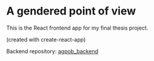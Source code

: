 # A gendered point of view

This is the React frontend app for my final thesis project.

(created with create-react-app)

Backend repository: [agpob_backend](https://github.com/lyrated/agpov_backend)